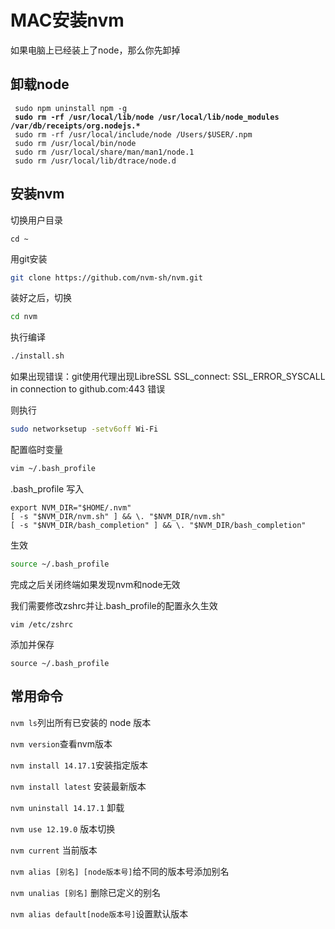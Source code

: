# MAC安装nvm

如果电脑上已经装上了node，那么你先卸掉

## 卸载node

<pre class="language-bash"><code class="lang-bash"> sudo npm uninstall npm -g
<strong> sudo rm -rf /usr/local/lib/node /usr/local/lib/node_modules /var/db/receipts/org.nodejs.* 
</strong> sudo rm -rf /usr/local/include/node /Users/$USER/.npm  
 sudo rm /usr/local/bin/node  
 sudo rm /usr/local/share/man/man1/node.1 
 sudo rm /usr/local/lib/dtrace/node.d
</code></pre>

## 安装nvm

切换用户目录

```
cd ~
```

用git安装

```bash
git clone https://github.com/nvm-sh/nvm.git
```

装好之后，切换

```bash
cd nvm
```

执行编译

```bash
./install.sh
```

如果出现错误：git使用代理出现LibreSSL SSL\_connect: SSL\_ERROR\_SYSCALL in connection to github.com:443 错误

则执行

```bash
sudo networksetup -setv6off Wi-Fi
```

配置临时变量

```bash
vim ~/.bash_profile
```

.bash\_profile 写入

```
export NVM_DIR="$HOME/.nvm"
[ -s "$NVM_DIR/nvm.sh" ] && \. "$NVM_DIR/nvm.sh"
[ -s "$NVM_DIR/bash_completion" ] && \. "$NVM_DIR/bash_completion"
```

生效

```bash
source ~/.bash_profile
```

完成之后关闭终端如果发现nvm和node无效

我们需要修改zshrc并让.bash\_profile的配置永久生效

```
vim /etc/zshrc
```

添加并保存

```
source ~/.bash_profile
```

## 常用命令

`nvm ls`列出所有已安装的 node 版本&#x20;

`nvm version`查看nvm版本&#x20;

`nvm install 14.17.1`安装指定版本

`nvm install latest` 安装最新版本

`nvm uninstall 14.17.1` 卸载

`nvm use 12.19.0` 版本切换

`nvm current` 当前版本&#x20;

`nvm alias [别名] [node版本号]`给不同的版本号添加别名&#x20;

`nvm unalias [别名]` 删除已定义的别名&#x20;

`nvm alias default[node版本号]`设置默认版本
